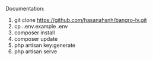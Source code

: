 Documentation:
1. git clone https://github.com/hasanahsnh/bangro-lv.git 
2. cp .\.env.example .env
3. composer install
4. composer update
5. php artisan key:generate
6. php artisan serve
